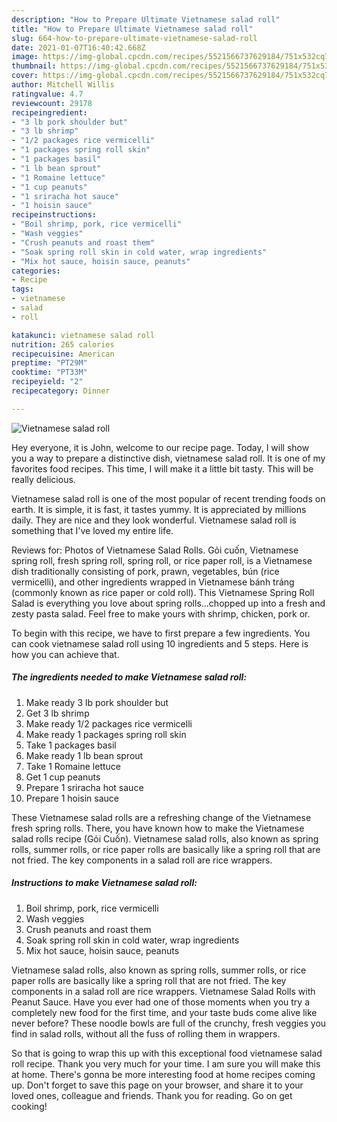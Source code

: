 ```yaml
---
description: "How to Prepare Ultimate Vietnamese salad roll"
title: "How to Prepare Ultimate Vietnamese salad roll"
slug: 664-how-to-prepare-ultimate-vietnamese-salad-roll
date: 2021-01-07T16:40:42.668Z
image: https://img-global.cpcdn.com/recipes/5521566737629184/751x532cq70/vietnamese-salad-roll-recipe-main-photo.jpg
thumbnail: https://img-global.cpcdn.com/recipes/5521566737629184/751x532cq70/vietnamese-salad-roll-recipe-main-photo.jpg
cover: https://img-global.cpcdn.com/recipes/5521566737629184/751x532cq70/vietnamese-salad-roll-recipe-main-photo.jpg
author: Mitchell Willis
ratingvalue: 4.7
reviewcount: 29178
recipeingredient:
- "3 lb pork shoulder but"
- "3 lb shrimp"
- "1/2 packages rice vermicelli"
- "1 packages spring roll skin"
- "1 packages basil"
- "1 lb bean sprout"
- "1 Romaine lettuce"
- "1 cup peanuts"
- "1 sriracha hot sauce"
- "1 hoisin sauce"
recipeinstructions:
- "Boil shrimp, pork, rice vermicelli"
- "Wash veggies"
- "Crush peanuts and roast them"
- "Soak spring roll skin in cold water, wrap ingredients"
- "Mix hot sauce, hoisin sauce, peanuts"
categories:
- Recipe
tags:
- vietnamese
- salad
- roll

katakunci: vietnamese salad roll 
nutrition: 265 calories
recipecuisine: American
preptime: "PT29M"
cooktime: "PT33M"
recipeyield: "2"
recipecategory: Dinner

---
```



![Vietnamese salad roll](https://img-global.cpcdn.com/recipes/5521566737629184/751x532cq70/vietnamese-salad-roll-recipe-main-photo.jpg)

Hey everyone, it is John, welcome to our recipe page. Today, I will show you a way to prepare a distinctive dish, vietnamese salad roll. It is one of my favorites food recipes. This time, I will make it a little bit tasty. This will be really delicious.

Vietnamese salad roll is one of the most popular of recent trending foods on earth. It is simple, it is fast, it tastes yummy. It is appreciated by millions daily. They are nice and they look wonderful. Vietnamese salad roll is something that I've loved my entire life.

Reviews for: Photos of Vietnamese Salad Rolls. Gỏi cuốn, Vietnamese spring roll, fresh spring roll, spring roll, or rice paper roll, is a Vietnamese dish traditionally consisting of pork, prawn, vegetables, bún (rice vermicelli), and other ingredients wrapped in Vietnamese bánh tráng (commonly known as rice paper or cold roll). This Vietnamese Spring Roll Salad is everything you love about spring rolls…chopped up into a fresh and zesty pasta salad. Feel free to make yours with shrimp, chicken, pork or.


To begin with this recipe, we have to first prepare a few ingredients. You can cook vietnamese salad roll using 10 ingredients and 5 steps. Here is how you can achieve that.

<!--inarticleads1-->

##### The ingredients needed to make Vietnamese salad roll:

1. Make ready 3 lb pork shoulder but
1. Get 3 lb shrimp
1. Make ready 1/2 packages rice vermicelli
1. Make ready 1 packages spring roll skin
1. Take 1 packages basil
1. Make ready 1 lb bean sprout
1. Take 1 Romaine lettuce
1. Get 1 cup peanuts
1. Prepare 1 sriracha hot sauce
1. Prepare 1 hoisin sauce


These Vietnamese salad rolls are a refreshing change of the Vietnamese fresh spring rolls. There, you have known how to make the Vietnamese salad rolls recipe (Gỏi Cuốn). Vietnamese salad rolls, also known as spring rolls, summer rolls, or rice paper rolls are basically like a spring roll that are not fried. The key components in a salad roll are rice wrappers. 

<!--inarticleads2-->

##### Instructions to make Vietnamese salad roll:

1. Boil shrimp, pork, rice vermicelli
1. Wash veggies
1. Crush peanuts and roast them
1. Soak spring roll skin in cold water, wrap ingredients
1. Mix hot sauce, hoisin sauce, peanuts


Vietnamese salad rolls, also known as spring rolls, summer rolls, or rice paper rolls are basically like a spring roll that are not fried. The key components in a salad roll are rice wrappers. Vietnamese Salad Rolls with Peanut Sauce. Have you ever had one of those moments when you try a completely new food for the first time, and your taste buds come alive like never before? These noodle bowls are full of the crunchy, fresh veggies you find in salad rolls, without all the fuss of rolling them in wrappers. 

So that is going to wrap this up with this exceptional food vietnamese salad roll recipe. Thank you very much for your time. I am sure you will make this at home. There's gonna be more interesting food at home recipes coming up. Don't forget to save this page on your browser, and share it to your loved ones, colleague and friends. Thank you for reading. Go on get cooking!
